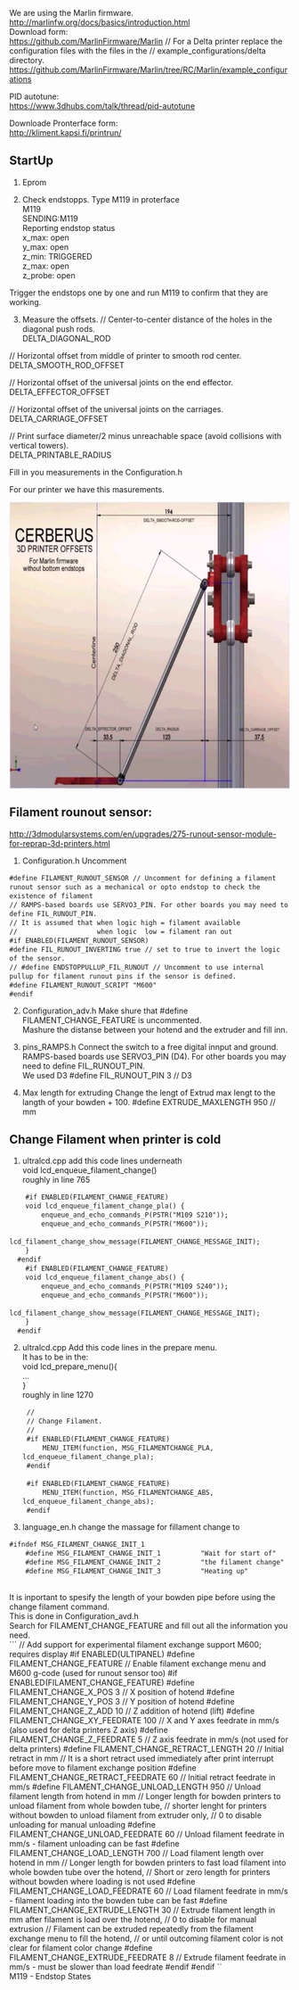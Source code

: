 We are using the Marlin firmware. <br>
http://marlinfw.org/docs/basics/introduction.html<br>
Download form: <br>
https://github.com/MarlinFirmware/Marlin
// For a Delta printer replace the configuration files with the files in the
// example_configurations/delta directory.
https://github.com/MarlinFirmware/Marlin/tree/RC/Marlin/example_configurations

PID autotune: <br> 
https://www.3dhubs.com/talk/thread/pid-autotune

Downloade Pronterface form: <br>
http://kliment.kapsi.fi/printrun/


## StartUp<br> 
1. Eprom 

2. Check endstopps. Type M119 in proterface <br> 
M119 <br>
SENDING:M119 <br>
Reporting endstop status <br>
x_max: open <br>
y_max: open <br>
z_min: TRIGGERED <br>
z_max: open <br>
z_probe: open <br>

Trigger the endstops one by one and run M119 to confirm that they are working. <br> 

3. Measure the offsets. 
// Center-to-center distance of the holes in the diagonal push rods. <br>
DELTA_DIAGONAL_ROD

// Horizontal offset from middle of printer to smooth rod center. <br>
DELTA_SMOOTH_ROD_OFFSET

// Horizontal offset of the universal joints on the end effector. <br>
DELTA_EFFECTOR_OFFSET

// Horizontal offset of the universal joints on the carriages. <br>
DELTA_CARRIAGE_OFFSET

// Print surface diameter/2 minus unreachable space (avoid collisions with vertical towers). <br>
DELTA_PRINTABLE_RADIUS

Fill in you measurements in the Configuration.h 

For our printer we have this masurements. 

<a href="url"><img src="https://github.com/OleIdole/Kossel-XL-DIY-3D-printer/blob/master/Pictures/Kossel_Calibration.png" align="center" height="515" width="662" ></a> <br>

## Filament rounout sensor: <br> 
http://3dmodularsystems.com/en/upgrades/275-runout-sensor-module-for-reprap-3d-printers.html


1. Configuration.h
Uncomment 
```
#define FILAMENT_RUNOUT_SENSOR // Uncomment for defining a filament runout sensor such as a mechanical or opto endstop to check the existence of filament
// RAMPS-based boards use SERVO3_PIN. For other boards you may need to define FIL_RUNOUT_PIN.
// It is assumed that when logic high = filament available
//                    when logic  low = filament ran out
#if ENABLED(FILAMENT_RUNOUT_SENSOR)
#define FIL_RUNOUT_INVERTING true // set to true to invert the logic of the sensor.
// #define ENDSTOPPULLUP_FIL_RUNOUT // Uncomment to use internal pullup for filament runout pins if the sensor is defined.
#define FILAMENT_RUNOUT_SCRIPT "M600"
#endif
```

2. Configuration_adv.h 
Make shure that  #define FILAMENT_CHANGE_FEATURE is uncommented. <br> 
Mashure the distanse between your hotend and the extruder and fill inn. 

3. pins_RAMPS.h 
Connect the switch to a free digital innput and ground. 
RAMPS-based boards use SERVO3_PIN (D4). For other boards you may need to define FIL_RUNOUT_PIN.<br>
We used D3 
#define FIL_RUNOUT_PIN      3 // D3

4. Max length for extruding
Change the lengt of Extrud max lengt to the langth of your bowden + 100. 
#define EXTRUDE_MAXLENGTH 950 // mm 

## Change Filament when printer is cold 
1. ultralcd.cpp
add this code lines underneath <br>
void lcd_enqueue_filament_change()<br>
roughly in line 765 <br> 

```
    #if ENABLED(FILAMENT_CHANGE_FEATURE)
    void lcd_enqueue_filament_change_pla() { 
        enqueue_and_echo_commands_P(PSTR("M109 S210"));
        enqueue_and_echo_commands_P(PSTR("M600"));
        lcd_filament_change_show_message(FILAMENT_CHANGE_MESSAGE_INIT);      
    }    
  #endif
    #if ENABLED(FILAMENT_CHANGE_FEATURE)
    void lcd_enqueue_filament_change_abs() { 
        enqueue_and_echo_commands_P(PSTR("M109 S240"));
        enqueue_and_echo_commands_P(PSTR("M600"));
        lcd_filament_change_show_message(FILAMENT_CHANGE_MESSAGE_INIT);      
    }    
  #endif
 ```
2. ultralcd.cpp
Add this code lines in the prepare menu. <br>
It has to be in the: <br>
void lcd_prepare_menu(){<br>
... <br>
} <br>
roughly in line 1270 <br> 
   ```
    // 
    // Change Filament.  
    //
    #if ENABLED(FILAMENT_CHANGE_FEATURE)
        MENU_ITEM(function, MSG_FILAMENTCHANGE_PLA, lcd_enqueue_filament_change_pla);
    #endif
    
    #if ENABLED(FILAMENT_CHANGE_FEATURE)
        MENU_ITEM(function, MSG_FILAMENTCHANGE_ABS, lcd_enqueue_filament_change_abs);
    #endif
   ```
    
3.  language_en.h 
change the massage for fillament change to<br>
```
#ifndef MSG_FILAMENT_CHANGE_INIT_1
    #define MSG_FILAMENT_CHANGE_INIT_1          "Wait for start of"
    #define MSG_FILAMENT_CHANGE_INIT_2          "the filament change"
    #define MSG_FILAMENT_CHANGE_INIT_3          "Heating up"
```

<br>
It is inportant to spesify the length of your bowden pipe before using the change filament command. <br>
This is done in Configuration_avd.h <br>
Search for FILAMENT_CHANGE_FEATURE and fill out all the information you need. <br>
```
// Add support for experimental filament exchange support M600; requires display
#if ENABLED(ULTIPANEL)
  #define FILAMENT_CHANGE_FEATURE             // Enable filament exchange menu and M600 g-code (used for runout sensor too)
  #if ENABLED(FILAMENT_CHANGE_FEATURE)
    #define FILAMENT_CHANGE_X_POS 3             // X position of hotend
    #define FILAMENT_CHANGE_Y_POS 3             // Y position of hotend
    #define FILAMENT_CHANGE_Z_ADD 10            // Z addition of hotend (lift)
    #define FILAMENT_CHANGE_XY_FEEDRATE 100     // X and Y axes feedrate in mm/s (also used for delta printers Z axis)
    #define FILAMENT_CHANGE_Z_FEEDRATE 5        // Z axis feedrate in mm/s (not used for delta printers)
    #define FILAMENT_CHANGE_RETRACT_LENGTH 20    // Initial retract in mm
                                                // It is a short retract used immediately after print interrupt before move to filament exchange position
    #define FILAMENT_CHANGE_RETRACT_FEEDRATE 60 // Initial retract feedrate in mm/s
    #define FILAMENT_CHANGE_UNLOAD_LENGTH 950   // Unload filament length from hotend in mm
                                                // Longer length for bowden printers to unload filament from whole bowden tube,
                                                // shorter lenght for printers without bowden to unload filament from extruder only,
                                                // 0 to disable unloading for manual unloading
    #define FILAMENT_CHANGE_UNLOAD_FEEDRATE 60  // Unload filament feedrate in mm/s - filament unloading can be fast
    #define FILAMENT_CHANGE_LOAD_LENGTH 700     // Load filament length over hotend in mm
                                                // Longer length for bowden printers to fast load filament into whole bowden tube over the hotend,
                                                // Short or zero length for printers without bowden where loading is not used
    #define FILAMENT_CHANGE_LOAD_FEEDRATE 60    // Load filament feedrate in mm/s - filament loading into the bowden tube can be fast
    #define FILAMENT_CHANGE_EXTRUDE_LENGTH 30   // Extrude filament length in mm after filament is load over the hotend,
                                                // 0 to disable for manual extrusion
                                                // Filament can be extruded repeatedly from the filament exchange menu to fill the hotend,
                                                // or until outcoming filament color is not clear for filament color change
    #define FILAMENT_CHANGE_EXTRUDE_FEEDRATE 8  // Extrude filament feedrate in mm/s - must be slower than load feedrate
  #endif
#endif
``


<br> 
M119 - Endstop States
